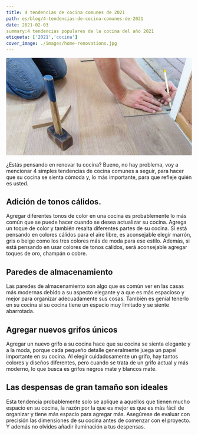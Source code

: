 ```yaml
---
title: 4 tendencias de cocina comunes de 2021
path: es/blog/4-tendencias-de-cocina-comunes-de-2021
date: 2021-02-03
summary:4 tendencias populares de la cocina del año 2021
etiqueta: ['2021','cocina']
cover_image: ./images/home-renovations.jpg
---
```


![background](./images/home-renovations.jpg)


¿Estás pensando en renovar tu cocina? Bueno, no hay problema, voy a mencionar 4 simples tendencias de cocina comunes a seguir, para hacer que su cocina se sienta cómoda y, lo más importante, para que refleje quién es usted.


## Adición de tonos cálidos.

Agregar diferentes tonos de color en una cocina es probablemente lo más común que se puede hacer cuando se desea actualizar su cocina.
Agrega un toque de color y también resalta diferentes partes de su cocina.
Si está pensando en colores cálidos para el aire libre, es aconsejable elegir marrón, gris o beige como los tres colores más de moda para ese estilo. Además, si está pensando en usar colores de tonos cálidos, será aconsejable agregar toques de oro, champán o cobre.

## Paredes de almacenamiento

Las paredes de almacenamiento son algo que es común ver en las casas más modernas debido a su aspecto elegante y a que es más espacioso y mejor para organizar adecuadamente sus cosas. También es genial tenerlo en su cocina si su cocina tiene un espacio muy limitado y se siente abarrotada.

## Agregar nuevos grifos únicos

Agregar un nuevo grifo a su cocina hace que su cocina se sienta elegante y a la moda, porque cada pequeño detalle generalmente juega un papel importante en su cocina.
Al elegir cuidadosamente un grifo, hay tantos colores y diseños diferentes, pero cuando se trata de un grifo actual y más moderno, lo que busca es grifos negros mate y blancos mate.

## Las despensas de gran tamaño son ideales

Esta tendencia probablemente solo se aplique a aquellos que tienen mucho espacio en su cocina, la razón por la que es mejor es que es más fácil de organizar y tiene más espacio para agregar más. Asegúrese de evaluar con precisión las dimensiones de su cocina antes de comenzar con el proyecto. Y además no olvides añadir iluminación a tus despensas.
